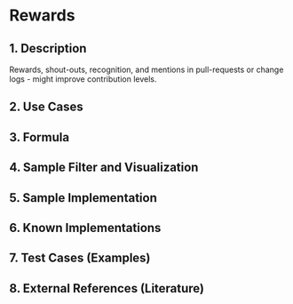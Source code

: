 # Rewards

## 1. Description
Rewards, shout-outs, recognition, and mentions in pull-requests or change logs - might improve contribution levels.

## 2. Use Cases

## 3. Formula

## 4. Sample Filter and Visualization

## 5. Sample Implementation

## 6. Known Implementations

## 7. Test Cases (Examples)

## 8. External References (Literature)
